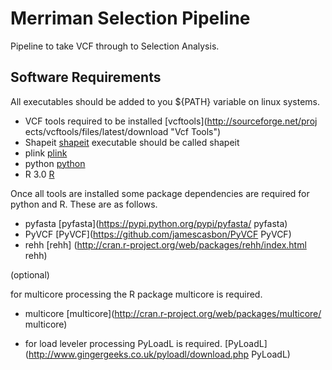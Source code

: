 Merriman Selection Pipeline
=========================
Pipeline to take VCF through to Selection Analysis.

Software Requirements
---------------------

All executables should be added to you ${PATH} variable on linux systems.

- VCF tools required to be installed [vcftools](http://sourceforge.net/proj ects/vcftools/files/latest/download "Vcf Tools") 
- Shapeit [shapeit](http://www.shapeit.fr/ "Shapeit") executable should be called shapeit
- plink [plink](http://pngu.mgh.harvard.edu/~purcell/plink/download.shtml "Plink")
- python [python](http://www.python.org/download/ "Python")
- R 3.0 [R](http://cran.at.r-project.org/ "R")

Once all tools are installed some package dependencies are required for python
and R. These are as follows.

- pyfasta [pyfasta](https://pypi.python.org/pypi/pyfasta/ pyfasta)
- PyVCF [PyVCF](https://github.com/jamescasbon/PyVCF PyVCF)
- rehh  [rehh] (http://cran.r-project.org/web/packages/rehh/index.html rehh)

(optional)

for multicore processing the R package multicore is required.

- multicore [multicore](http://cran.r-project.org/web/packages/multicore/ multicore)

- for load leveler processing PyLoadL is required. [PyLoadL](http://www.gingergeeks.co.uk/pyloadl/download.php PyLoadL)




